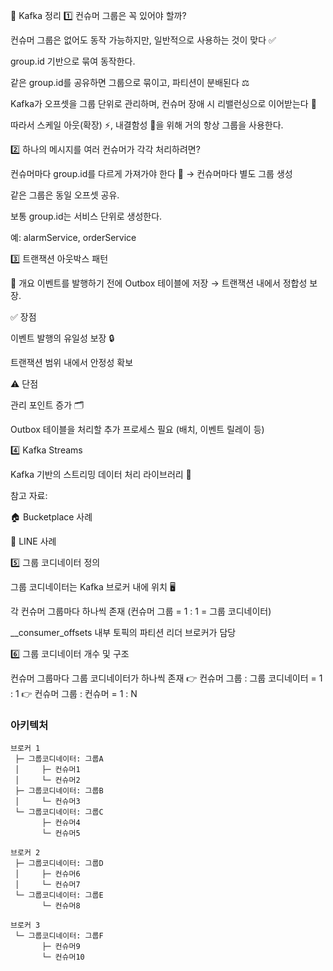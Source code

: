 📝 Kafka 정리
1️⃣ 컨슈머 그룹은 꼭 있어야 할까?

컨슈머 그룹은 없어도 동작 가능하지만, 일반적으로 사용하는 것이 맞다 ✅

group.id 기반으로 묶여 동작한다.

같은 group.id를 공유하면 그룹으로 묶이고, 파티션이 분배된다 ⚖️

Kafka가 오프셋을 그룹 단위로 관리하며, 컨슈머 장애 시 리밸런싱으로 이어받는다 🔄

따라서 스케일 아웃(확장) ⚡, 내결함성 💪을 위해 거의 항상 그룹을 사용한다.

2️⃣ 하나의 메시지를 여러 컨슈머가 각각 처리하려면?

컨슈머마다 group.id를 다르게 가져가야 한다 🎯
→ 컨슈머마다 별도 그룹 생성

같은 그룹은 동일 오프셋 공유.

보통 group.id는 서비스 단위로 생성한다.

예: alarmService, orderService

3️⃣ 트랜잭션 아웃박스 패턴

📌 개요
이벤트를 발행하기 전에 Outbox 테이블에 저장 → 트랜잭션 내에서 정합성 보장.

✅ 장점

이벤트 발행의 유일성 보장 🔒

트랜잭션 범위 내에서 안정성 확보

⚠️ 단점

관리 포인트 증가 🗂️

Outbox 테이블을 처리할 추가 프로세스 필요 (배치, 이벤트 릴레이 등)

4️⃣ Kafka Streams

Kafka 기반의 스트리밍 데이터 처리 라이브러리 🌊

참고 자료:

🏠 Bucketplace 사례

💬 LINE 사례

5️⃣ 그룹 코디네이터 정의

그룹 코디네이터는 Kafka 브로커 내에 위치 🖥️

각 컨슈머 그룹마다 하나씩 존재 (컨슈머 그룹 = 1 : 1 = 그룹 코디네이터)

__consumer_offsets 내부 토픽의 파티션 리더 브로커가 담당

6️⃣ 그룹 코디네이터 개수 및 구조

컨슈머 그룹마다 그룹 코디네이터가 하나씩 존재
👉 컨슈머 그룹 : 그룹 코디네이터 = 1 : 1
👉 컨슈머 그룹 : 컨슈머 = 1 : N

### 아키텍처
```
브로커 1
 ├─ 그룹코디네이터: 그룹A
 │     ├─ 컨슈머1
 │     └─ 컨슈머2
 ├─ 그룹코디네이터: 그룹B
 │     └─ 컨슈머3
 └─ 그룹코디네이터: 그룹C
       ├─ 컨슈머4
       └─ 컨슈머5

브로커 2
 ├─ 그룹코디네이터: 그룹D
 │     ├─ 컨슈머6
 │     └─ 컨슈머7
 └─ 그룹코디네이터: 그룹E
       └─ 컨슈머8

브로커 3
 └─ 그룹코디네이터: 그룹F
       ├─ 컨슈머9
       └─ 컨슈머10
```
